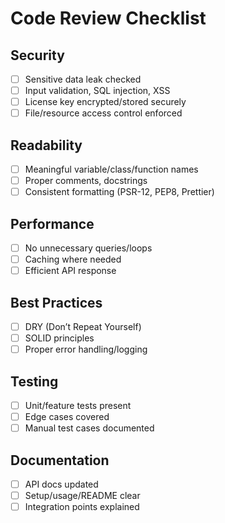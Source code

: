 # Code Review Checklist

## Security
- [ ] Sensitive data leak checked
- [ ] Input validation, SQL injection, XSS
- [ ] License key encrypted/stored securely
- [ ] File/resource access control enforced

## Readability
- [ ] Meaningful variable/class/function names
- [ ] Proper comments, docstrings
- [ ] Consistent formatting (PSR-12, PEP8, Prettier)

## Performance
- [ ] No unnecessary queries/loops
- [ ] Caching where needed
- [ ] Efficient API response

## Best Practices
- [ ] DRY (Don’t Repeat Yourself)
- [ ] SOLID principles
- [ ] Proper error handling/logging

## Testing
- [ ] Unit/feature tests present
- [ ] Edge cases covered
- [ ] Manual test cases documented

## Documentation
- [ ] API docs updated
- [ ] Setup/usage/README clear
- [ ] Integration points explained 